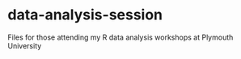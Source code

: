 # data-analysis-session
Files for those attending my R data analysis workshops at Plymouth University
